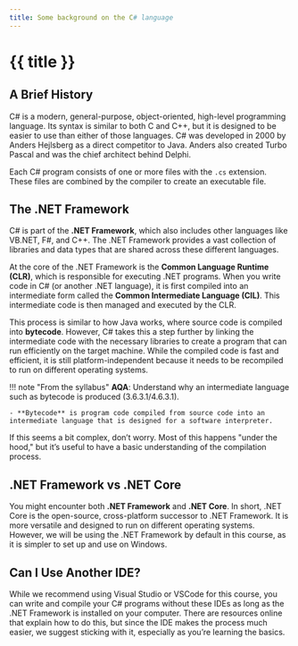 ```yaml
---
title: Some background on the C# language
---
```


# {{ title }}

## A Brief History

C# is a modern, general-purpose, object-oriented, high-level programming language. Its syntax is similar to both C and C++, but it is designed to be easier to use than either of those languages. C# was developed in 2000 by Anders Hejlsberg as a direct competitor to Java. Anders also created Turbo Pascal and was the chief architect behind Delphi.

Each C# program consists of one or more files with the `.cs` extension. These files are combined by the compiler to create an executable file.

## The .NET Framework

C# is part of the __.NET Framework__, which also includes other languages like VB.NET, F#, and C++. The .NET Framework provides a vast collection of libraries and data types that are shared across these different languages.

At the core of the .NET Framework is the __Common Language Runtime (CLR)__, which is responsible for executing .NET programs. When you write code in C# (or another .NET language), it is first compiled into an intermediate form called the __Common Intermediate Language (CIL)__. This intermediate code is then managed and executed by the CLR.

This process is similar to how Java works, where source code is compiled into __bytecode__. However, C# takes this a step further by linking the intermediate code with the necessary libraries to create a program that can run efficiently on the target machine. While the compiled code is fast and efficient, it is still platform-independent because it needs to be recompiled to run on different operating systems.

!!! note "From the syllabus"
    **AQA**: Understand why an intermediate language such as bytecode is produced (3.6.3.1/4.6.3.1).
    
    - **Bytecode** is program code compiled from source code into an intermediate language that is designed for a software interpreter.

If this seems a bit complex, don’t worry. Most of this happens "under the hood," but it’s useful to have a basic understanding of the compilation process.

## .NET Framework vs .NET Core

You might encounter both __.NET Framework__ and __.NET Core__. In short, .NET Core is the open-source, cross-platform successor to .NET Framework. It is more versatile and designed to run on different operating systems. However, we will be using the .NET Framework by default in this course, as it is simpler to set up and use on Windows.

## Can I Use Another IDE?

While we recommend using Visual Studio or VSCode for this course, you can write and compile your C# programs without these IDEs as long as the .NET Framework is installed on your computer. There are resources online that explain how to do this, but since the IDE makes the process much easier, we suggest sticking with it, especially as you’re learning the basics.
